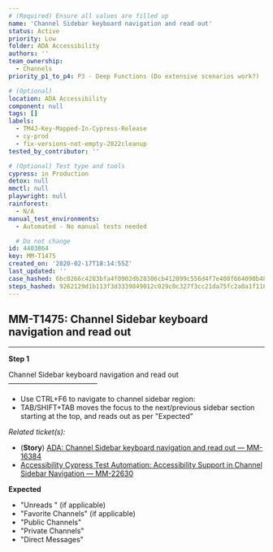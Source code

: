 ```yaml
---
# (Required) Ensure all values are filled up
name: 'Channel Sidebar keyboard navigation and read out'
status: Active
priority: Low
folder: ADA Accessibility
authors: ''
team_ownership:
  - Channels
priority_p1_to_p4: P3 - Deep Functions (Do extensive scenarios work?)

# (Optional)
location: ADA Accessibility
component: null
tags: []
labels:
  - TM4J-Key-Mapped-In-Cypress-Release
  - cy-prod
  - fix-versions-not-empty-2022cleanup
tested_by_contributor: ''

# (Optional) Test type and tools
cypress: in Production
detox: null
mmctl: null
playwright: null
rainforest:
  - N/A
manual_test_environments:
  - Automated - No manual tests needed

  # Do not change
id: 4403864
key: MM-T1475
created_on: '2020-02-17T18:14:55Z'
last_updated: ''
case_hashed: 6bc0266c4283bfa4f0902db28306cb412099c556d4f7e408f664090b48a6a8453d4fbd0c4156dbabaae1675c85a2a8bd
steps_hashed: 9262129d1b113f3d3339849012c029c0c327f3cc21da75fc2a0a1f118f7f19bf8f13c15222d2252d9d1f1fcd652837da
---
```


<!-- (Auto-generated) Based on frontmatter's "key" and "name" -->

## MM-T1475: Channel Sidebar keyboard navigation and read out

---

**Step 1**

Channel Sidebar keyboard navigation and read out\
–––––––––––––––––––––––––

- Use CTRL+F6 to navigate to channel sidebar region:
- TAB/SHIFT+TAB moves the focus to the next/previous sidebar section starting at the top, and reads out as per "Expected"

_Related ticket(s):_

- (**Story**) [ADA: Channel Sidebar keyboard navigation and read out — MM-16384](https://mattermost.atlassian.net/browse/MM-16384)
- [Accessibility Cypress Test Automation: Accessibility Support in Channel Sidebar Navigation — MM-22630](https://mattermost.atlassian.net/browse/MM-22630)

**Expected**

- "Unreads " (if applicable)
- "Favorite Channels" (if applicable)
- "Public Channels"
- "Private Channels"
- "Direct Messages"
